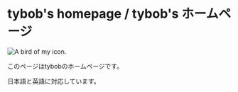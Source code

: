 # tybob's homepage / tybob's ホームページ

![A bird of my icon.](https://github.com/tybob8010/tybob8010.github.io/photo/bird2.png)



このページはtybobのホームページです。

日本語と英語に対応しています。
